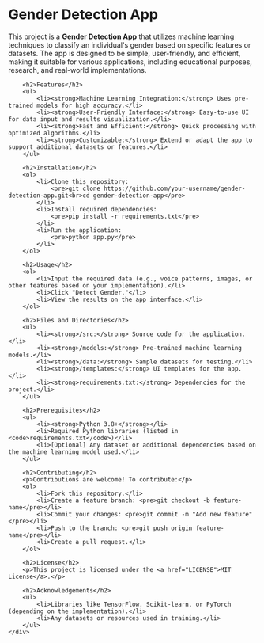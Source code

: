 <!DOCTYPE html>
<html lang="en">

<body>
    <div class="container">
        <h1>Gender Detection App</h1>
        <p>
            This project is a <strong>Gender Detection App</strong> that utilizes machine learning techniques to classify an individual's gender based on specific features or datasets. 
            The app is designed to be simple, user-friendly, and efficient, making it suitable for various applications, including educational purposes, research, and real-world implementations.
        </p>

        <h2>Features</h2>
        <ul>
            <li><strong>Machine Learning Integration:</strong> Uses pre-trained models for high accuracy.</li>
            <li><strong>User-Friendly Interface:</strong> Easy-to-use UI for data input and results visualization.</li>
            <li><strong>Fast and Efficient:</strong> Quick processing with optimized algorithms.</li>
            <li><strong>Customizable:</strong> Extend or adapt the app to support additional datasets or features.</li>
        </ul>

        <h2>Installation</h2>
        <ol>
            <li>Clone this repository:
                <pre>git clone https://github.com/your-username/gender-detection-app.git<br>cd gender-detection-app</pre>
            </li>
            <li>Install required dependencies:
                <pre>pip install -r requirements.txt</pre>
            </li>
            <li>Run the application:
                <pre>python app.py</pre>
            </li>
        </ol>

        <h2>Usage</h2>
        <ol>
            <li>Input the required data (e.g., voice patterns, images, or other features based on your implementation).</li>
            <li>Click "Detect Gender."</li>
            <li>View the results on the app interface.</li>
        </ol>

        <h2>Files and Directories</h2>
        <ul>
            <li><strong>/src:</strong> Source code for the application.</li>
            <li><strong>/models:</strong> Pre-trained machine learning models.</li>
            <li><strong>/data:</strong> Sample datasets for testing.</li>
            <li><strong>/templates:</strong> UI templates for the app.</li>
            <li><strong>requirements.txt:</strong> Dependencies for the project.</li>
        </ul>

        <h2>Prerequisites</h2>
        <ul>
            <li><strong>Python 3.8+</strong></li>
            <li>Required Python libraries (listed in <code>requirements.txt</code>)</li>
            <li>[Optional] Any dataset or additional dependencies based on the machine learning model used.</li>
        </ul>

        <h2>Contributing</h2>
        <p>Contributions are welcome! To contribute:</p>
        <ol>
            <li>Fork this repository.</li>
            <li>Create a feature branch: <pre>git checkout -b feature-name</pre></li>
            <li>Commit your changes: <pre>git commit -m "Add new feature"</pre></li>
            <li>Push to the branch: <pre>git push origin feature-name</pre></li>
            <li>Create a pull request.</li>
        </ol>

        <h2>License</h2>
        <p>This project is licensed under the <a href="LICENSE">MIT License</a>.</p>

        <h2>Acknowledgements</h2>
        <ul>
            <li>Libraries like TensorFlow, Scikit-learn, or PyTorch (depending on the implementation).</li>
            <li>Any datasets or resources used in training.</li>
        </ul>
    </div>
</body>
</html>
